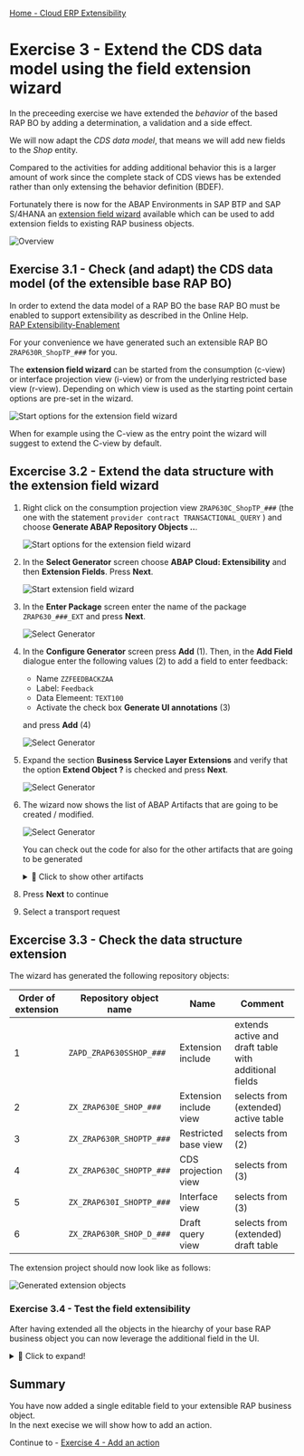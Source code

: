 [Home - Cloud ERP Extensibility](../../../../#exercises)  

# Exercise 3 - Extend the CDS data model using the field extension wizard 

In the preceeding exercise we have extended the _behavior_ of the based RAP BO by adding a determination, a validation and a side effect. 

We will now adapt the _CDS data model_, that means we will add new fields to the _Shop_ entity. 

Compared to the activities for adding additional behavior this is a larger amount of work since the complete stack of CDS views has be extended rather than only extensing the behavior definition (BDEF).

Fortunately there is now for the ABAP Environments in SAP BTP and SAP S/4HANA an [extension field wizard](https://help.sap.com/docs/abap-cloud/abap-development-tools-user-guide/generating-extension-fields) available which can be used to add extension fields to existing RAP business objects.

![Overview](images/ex3_01_overview_RAP630.png)


## Exercise 3.1 - Check (and adapt) the CDS data model (of the extensible base RAP BO)

In order to extend the data model of a RAP BO the base RAP BO must be enabled to support extensibility as described in the Online Help.  
[RAP Extensibility-Enablement](https://help.sap.com/docs/abap-cloud/abap-rap/rap-extensibility-enablement)

For your convenience we have generated such an extensible RAP BO `ZRAP630R_ShopTP_###` for you.

The **extension field wizard** can be started from the consumption (c-view) or interface projection view (i-view) or from the underlying restricted base view (r-view). Depending on which view is used as the starting point certain options are pre-set in the wizard. 

![Start options for the extension field wizard](images/ex3_with_wizard_010.png)   

When for example using the C-view as the entry point the wizard will suggest to extend the C-view by default.


## Excercise 3.2 - Extend the data structure with the extension field wizard

1. Right click on the consumption projection view `ZRAP630C_ShopTP_###` (the one with the statement `provider contract TRANSACTIONAL_QUERY` ) and choose **Generate ABAP Repository Objects ..**.

   ![Start options for the extension field wizard](images/ex3_with_wizard_020.png) 

3. In the **Select Generator** screen choose **ABAP Cloud: Extensibility** and then **Extension Fields**. Press **Next**.

   ![Start extension field wizard](images/ex3_with_wizard_030.png)   
  
4. In the **Enter Package** screen enter the name of the package `ZRAP630_###_EXT` and press **Next**.

   ![Select Generator](images/ex3_with_wizard_025.png) 

5. In the **Configure Generator** screen press **Add** (1). Then, in the **Add Field** dialogue enter the following values (2) to add a field to enter feedback:   

   - Name `ZZFEEDBACKZAA`  
   - Label: `Feedback`  
   - Data Elemeent: `TEXT100`  
   - Activate the check box **Generate UI annotations**   (3)
  
   and press **Add** (4)

   ![Select Generator](images/ex3_with_wizard_100.png)  
 
6. Expand the section **Business Service Layer Extensions** and verify that the option **Extend Object ?** is checked and press **Next**.   

   ![Select Generator](images/ex3_with_wizard_110.png)  
  
7. The wizard now shows the list of ABAP Artifacts that are going to be created / modified.

   ![Select Generator](images/ex3_with_wizard_120.png)

   You can check out the code for also for the other artifacts that are going to be generated

   <details>
     <summary>🔵 Click to show other artifacts</summary>

     ### Extension include structure 
 
     ![Extension include structure](images/ex3_with_wizard_120.png)

     ### Extension include view
 
     ![Extension include structure](images/ex3_with_wizard_130.png)


     ### Extension for draft query view
    
     ![Extension include structure](images/ex3_with_wizard_140.png)

     ### Extension for base restricted view 
    
     ![Extension include structure](images/ex3_with_wizard_150.png)

     ### Extension for tranactional interface view
    
     ![Extension include structure](images/ex3_with_wizard_160.png)

     ### Extension for tranactional consumption view 
    
     ![Extension include structure](images/ex3_with_wizard_160.png)

<!--
120

```abap
@EndUserText.label : 'ZAPD_ZRAP630SSHOP_05A'
@AbapCatalog.enhancement.category : #NOT_EXTENSIBLE
extend type zrap630sshop_05a with zapd_zrap630sshop_05a {

  zzfeedbackzaa : text100;

}
```

130

```abap
extend view entity ZRAP630E_SHOP_05A with 
{
  SHOP.ZZFEEDBACKZAA as ZZFEEDBACKZAA

}
```     

140

```abap
extend view entity ZRAP630R_SHOPTP_05A with 
{
  @EndUserText.label: 'Feedback'
  _EXTENSION.ZZFEEDBACKZAA as ZZFEEDBACKZAA

}
```

150
```ABAP
extend view entity ZRAP630R_SHOP_D_05A with 
{
  SHOP.ZZFEEDBACKZAA as ZZFEEDBACKZAA

}
```


160

```abap
extend view entity ZRAP630I_SHOPTP_05A with 
{
  @EndUserText.label: 'Feedback'
  SHOP.ZZFEEDBACKZAA as ZZFEEDBACKZAA

}
```

170

here UI annotations have been added

```abap
extend view entity ZRAP630C_SHOPTP_05A with 
{
  @EndUserText.label: 'Feedback'
  @UI.dataFieldDefault: [{hidden: false}]
  @UI.identification: [{hidden: false}]
  @UI.lineItem: [{hidden: false}]
  SHOP.ZZFEEDBACKZAA as ZZFEEDBACKZAA

}
```

--> 

8. Press  **Next** to continue

9. Select a transport request





## Excercise 3.3 - Check the data structure extension

The wizard has generated the following repository objects:   
  
Order of extension | Repository object name | Name           | Comment  
-------- | ------------------------- | ------------------------ | -----------------------------------------------------   
1        | `ZAPD_ZRAP630SSHOP_###`   | Extension include        | extends active and draft table with additional fields    
2        | `ZX_ZRAP630E_SHOP_###`    | Extension include view   | selects from (extended) active table   
3        | `ZX_ZRAP630R_SHOPTP_###`  | Restricted base view     | selects from (2)   
4        | `ZX_ZRAP630C_SHOPTP_###`  | CDS projection view      | selects from (3)   
5        | `ZX_ZRAP630I_SHOPTP_###`  | Interface view           | selects from (3)   
6        | `ZX_ZRAP630R_SHOP_D_###`  | Draft query view         | selects from (extended) draft table   

The extension project should now look like as follows:   

![Generated extension objects](images/ex3_with_wizard_190.png)

### Exercise 3.4 - Test the field extensibility

After having extended all the objects in the hiearchy of your base RAP business object you can now leverage the additional field in the UI.

<details>
  <summary>🔵 Click to expand!</summary>

1. Open the Service Binding of the extensible RAP business object and double-click on the entity**Shop**.   
  
2. Press the **Go** button.  
  
   You should see a new column called "Feedback".   
  
   ![extended list page](images/ex3_new_field_feedback_010.png)  

3. Select one entry and use the **Edit** button
  
   ![extended object page](images/ex3_new_field_feedback_020.png)   
  
  
  > When no field is visible you should check the extension of your projection view `ZRAP630C_EXT_SHOPTP_###` and check the UI annotations.   

</details>

## Summary

You have now added a single editable field to your extensible RAP business object.   
In the next execise we will show how to add an action. 

Continue to - [Exercise 4 - Add an action ](../ex4/README.md)


